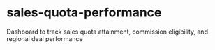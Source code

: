 # sales-quota-performance
Dashboard to track sales quota attainment, commission eligibility, and regional deal performance
